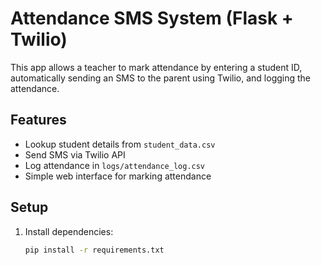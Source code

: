 # Attendance SMS System (Flask + Twilio)

This app allows a teacher to mark attendance by entering a student ID, automatically sending an SMS to the parent using Twilio, and logging the attendance.

## Features
- Lookup student details from `student_data.csv`
- Send SMS via Twilio API
- Log attendance in `logs/attendance_log.csv`
- Simple web interface for marking attendance

## Setup
1. Install dependencies:
   ```bash
   pip install -r requirements.txt
